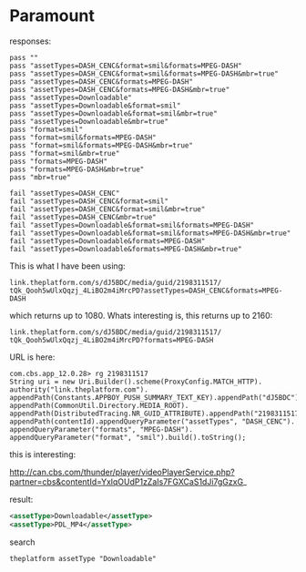 # Paramount

responses:

~~~
pass ""
pass "assetTypes=DASH_CENC&format=smil&formats=MPEG-DASH"
pass "assetTypes=DASH_CENC&format=smil&formats=MPEG-DASH&mbr=true"
pass "assetTypes=DASH_CENC&formats=MPEG-DASH"
pass "assetTypes=DASH_CENC&formats=MPEG-DASH&mbr=true"
pass "assetTypes=Downloadable"
pass "assetTypes=Downloadable&format=smil"
pass "assetTypes=Downloadable&format=smil&mbr=true"
pass "assetTypes=Downloadable&mbr=true"
pass "format=smil"
pass "format=smil&formats=MPEG-DASH"
pass "format=smil&formats=MPEG-DASH&mbr=true"
pass "format=smil&mbr=true"
pass "formats=MPEG-DASH"
pass "formats=MPEG-DASH&mbr=true"
pass "mbr=true"

fail "assetTypes=DASH_CENC"
fail "assetTypes=DASH_CENC&format=smil"
fail "assetTypes=DASH_CENC&format=smil&mbr=true"
fail "assetTypes=DASH_CENC&mbr=true"
fail "assetTypes=Downloadable&format=smil&formats=MPEG-DASH"
fail "assetTypes=Downloadable&format=smil&formats=MPEG-DASH&mbr=true"
fail "assetTypes=Downloadable&formats=MPEG-DASH"
fail "assetTypes=Downloadable&formats=MPEG-DASH&mbr=true"
~~~

This is what I have been using:

~~~
link.theplatform.com/s/dJ5BDC/media/guid/2198311517/
tQk_Qooh5wUlxQqzj_4LiBO2m4iMrcPD?assetTypes=DASH_CENC&formats=MPEG-DASH
~~~

which returns up to 1080. Whats interesting is, this returns up to 2160:

~~~
link.theplatform.com/s/dJ5BDC/media/guid/2198311517/
tQk_Qooh5wUlxQqzj_4LiBO2m4iMrcPD?formats=MPEG-DASH
~~~

URL is here:

~~~
com.cbs.app_12.0.28> rg 2198311517
String uri = new Uri.Builder().scheme(ProxyConfig.MATCH_HTTP).
authority("link.theplatform.com").
appendPath(Constants.APPBOY_PUSH_SUMMARY_TEXT_KEY).appendPath("dJ5BDC").
appendPath(CommonUtil.Directory.MEDIA_ROOT).
appendPath(DistributedTracing.NR_GUID_ATTRIBUTE).appendPath("2198311517").
appendPath(contentId).appendQueryParameter("assetTypes", "DASH_CENC").
appendQueryParameter("formats", "MPEG-DASH").
appendQueryParameter("format", "smil").build().toString();
~~~

this is interesting:

http://can.cbs.com/thunder/player/videoPlayerService.php?partner=cbs&contentId=YxlqOUdP1zZaIs7FGXCaS1dJi7gGzxG_

result:

~~~xml
<assetType>Downloadable</assetType>
<assetType>PDL_MP4</assetType>
~~~

search

~~~
theplatform assetType "Downloadable"
~~~

